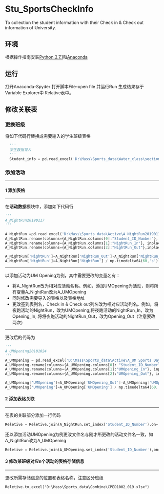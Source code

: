 # Stu_SportsCheckInfo
To collection the student information with their Check in &amp; Check out information of University.

## 环境
根据操作指南安装[Python 3.7.1](https://www.python.org/downloads/release/python-372/)和[Anaconda](https://medium.com/fishtung/python-anaconda-%E7%92%B0%E5%A2%83%E5%AE%89%E8%A3%9D%E6%95%99%E5%AD%B8-86bd13f8399d)

## 运行
打开Anaconda-Spyder
打开脚本File-open file 并运行Run
生成结果存于Variable Explorer中 Relative表中。

## 修改关联表
### 更换班级

将如下代码行替换成需要输入的学生班级表格
```python
  '''
  学生数据导入
  '''
  Student_info = pd.read_excel('D:\Mass\Sports_data\Water_class\section019.xlsx')
```
### 添加活动
---
#### 1 添加表格
---
在**活动数据**模块中，添加如下代码行
```python 
'''
A_NightRun20190117
'''
      
A_NightRun =pd.read_excel('D:\Mass\Sports_data\Active\A_NightRun20190117.xlsx')         #导入表格，更改文件名，和读入表格地址
A_NightRun.rename(columns={A_NightRun.columns[0]:"Student_ID_Number"}, inplace=True)    #更改文件名*2
A_NightRun.rename(columns={A_NightRun.columns[1]:"NightRun_In"}, inplace=True )         #更改文件名*2，更改Check_in列名
A_NightRun.rename(columns={A_NightRun.columns[2]:"NightRun_Out"},inplace=True)          #更改文件名*2，更改Check_out列名

A_NightRun['NightRun']=A_NightRun['NightRun_Out']-A_NightRun['NightRun_In']             #更改文件名*2，活动列名更改，check in/out更改列名，注意 顺序别写反了
A_NightRun['NightRun']=A_NightRun['NightRun'] / np.timedelta64(60,'s')                  #更改文件名*2，活动列名更改
```
---
以添加活动为UM Opening为例，其中需要更改的变量名有：
* 将A_NightRun改为相对应活动名称。例如，添加UMOpening为活动，则将所有变量A_NightRun改为A_UMOpening
* 同时修改需要导入的表格以及表格地址
* 更改签到表列名，Check in & Check out列名改为相对应活动列名。例如，将夜跑活动的NightRun，改为UMOpening;将夜跑活动的NightRun_In，改为Opening_In; 将将夜跑活动的NightRun_Out，改为Opening_Out（注意要改两次）
---
更改后的代码为
```python
'''
A_UMOpening20181024
'''
A_UMOpening = pd.read_excel('D:\Mass\Sports_data\Active\A_UM Sports Day Opening.xlsx')
A_UMOpening.rename(columns={A_UMOpening.columns[0]: "Student_ID_Number" }, inplace=True)
A_UMOpening.rename(columns={A_UMOpening.columns[1]:"UMOpening_In"}, inplace =True)
A_UMOpening.rename(columns={A_UMOpening.columns[2]:"UMOpening_Out"}, inplace =True)

A_UMOpening['UMOpening']=A_UMOpening['UMOpening_Out']-A_UMOpening['UMOpening_In']
A_UMOpening['UMOpening']=A_UMOpening['UMOpening'] / np.timedelta64(60,'s')

```
#### 2 添加表格关联
---
在表的关联部分添加一行代码
```python
Reletive = Reletive.join(A_NightRun.set_index('Student_ID_Number'),on='Student_ID_Number',how='left')
```
还以添加活动UMOpening为例更改文件名与刚才所更改的活动文件名一致，如A_NightRun改为A_UMOpening
```python
Reletive = Reletive.join(A_UMOpening.set_index('Student_ID_Number'),on='Student_ID_Number',how='left')
```
#### 3 修改某班级对应n个活动的表格存储信息
---
更改所需存储信息的位置和表格名称，注意区分班级
```
Reletive.to_excel("D:\Mass\Sports_data\Combine\CPED1002_019.xlsx")
```
